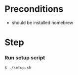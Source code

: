 <!-- START doctoc -->
<!-- END doctoc -->

# Preconditions

- should be installed homebrew 

# Step

### Run setup script

```shell
$ ./setup.sh
```